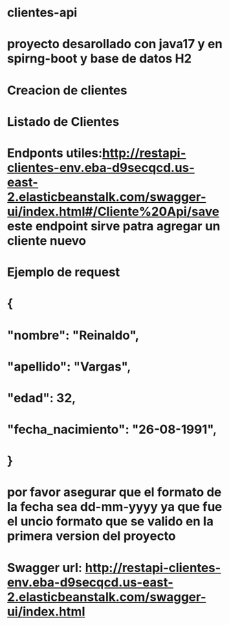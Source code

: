 # clientes-api
# proyecto desarollado con java17 y en spirng-boot y base de datos H2
# Creacion de clientes 
# Listado de Clientes

# Endponts utiles:http://restapi-clientes-env.eba-d9secqcd.us-east-2.elasticbeanstalk.com/swagger-ui/index.html#/Cliente%20Api/save este endpoint sirve patra agregar un cliente nuevo

# Ejemplo de request
# {
#     "nombre": "Reinaldo",
#     "apellido": "Vargas",
#     "edad": 32,
#     "fecha_nacimiento": "26-08-1991",
#  } 
# por favor asegurar que el formato de la fecha sea dd-mm-yyyy ya que fue el uncio formato que se valido en la primera version del proyecto

# Swagger url: http://restapi-clientes-env.eba-d9secqcd.us-east-2.elasticbeanstalk.com/swagger-ui/index.html
